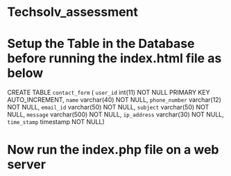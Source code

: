 # Techsolv_assessment

# Setup the Table in the Database before running the index.html file as below
CREATE TABLE `contact_form` (
  `user_id` int(11) NOT NULL PRIMARY KEY AUTO_INCREMENT,
  `name` varchar(40) NOT NULL,
  `phone_number` varchar(12) NOT NULL,
  `email_id` varchar(50) NOT NULL,
  `subject` varchar(50) NOT NULL,
  `message` varchar(500) NOT NULL,
  `ip_address` varchar(30) NOT NULL,
  `time_stamp` timestamp NOT NULL)

  # Now run the index.php file on a web server
